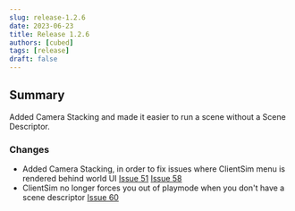 ```yaml
---
slug: release-1.2.6
date: 2023-06-23
title: Release 1.2.6
authors: [cubed]
tags: [release]
draft: false
---
```

## Summary

Added Camera Stacking and made it easier to run a scene without a Scene Descriptor.

### Changes
- Added Camera Stacking, in order to fix issues where ClientSim menu is rendered behind world UI [Issue 51](https://github.com/vrchat-community/ClientSim/issues/51) [Issue 58](https://github.com/vrchat-community/ClientSim/issues/58)
- ClientSim no longer forces you out of playmode when you don't have a scene descriptor [Issue 60](https://github.com/vrchat-community/ClientSim/issues/60)
